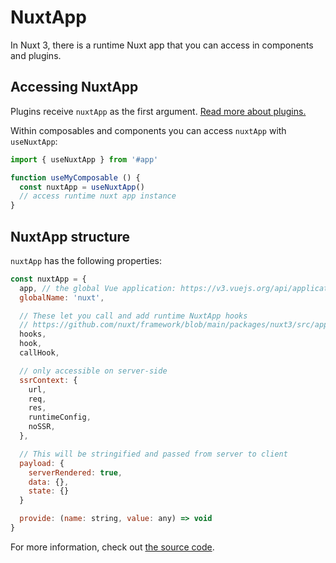 # NuxtApp

In Nuxt 3, there is a runtime Nuxt app that you can access in components and plugins.

## Accessing NuxtApp

Plugins receive `nuxtApp` as the first argument. [Read more about plugins.](/docs/directory-structure/plugins)

Within composables and components you can access `nuxtApp` with `useNuxtApp`:
```js
import { useNuxtApp } from '#app'

function useMyComposable () {
  const nuxtApp = useNuxtApp()
  // access runtime nuxt app instance
}
```

## NuxtApp structure

`nuxtApp` has the following properties:

```js
const nuxtApp = {
  app, // the global Vue application: https://v3.vuejs.org/api/application-api.html
  globalName: 'nuxt',

  // These let you call and add runtime NuxtApp hooks
  // https://github.com/nuxt/framework/blob/main/packages/nuxt3/src/app/nuxt.ts#L18
  hooks,
  hook,
  callHook,

  // only accessible on server-side
  ssrContext: {
    url,
    req,
    res,
    runtimeConfig,
    noSSR,
  },

  // This will be stringified and passed from server to client
  payload: {
    serverRendered: true,
    data: {},
    state: {}
  }

  provide: (name: string, value: any) => void
}
```

For more information, check out [the source code](https://github.com/nuxt/framework/blob/9c619b87727b1f1b8d53d3aad86b9331f6e73519/packages/nuxt3/src/app/nuxt.ts#L28-L53).
